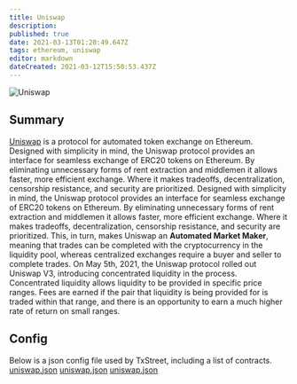 ```yaml
---
title: Uniswap
description:
published: true
date: 2021-03-13T01:20:49.647Z
tags: ethereum, uniswap
editor: markdown
dateCreated: 2021-03-12T15:50:53.437Z
---
```


![Uniswap](https://txstreet.com/static/img/singles/house_logos/uniswap.png)

## Summary

<a href="https://app.uniswap.org" target="_blank">Uniswap</a> is a protocol for automated token exchange on Ethereum. Designed with simplicity in mind, the Uniswap protocol provides an interface for seamless exchange of ERC20 tokens on Ethereum. By eliminating unnecessary forms of rent extraction and middlemen it allows faster, more efficient exchange. Where it makes tradeoffs, decentralization, censorship resistance, and security are prioritized. Designed with simplicity in mind, the Uniswap protocol provides an interface for seamless exchange of ERC20 tokens on Ethereum. By eliminating unnecessary forms of rent extraction and middlemen it allows faster, more efficient exchange. Where it makes tradeoffs, decentralization, censorship resistance, and security are prioritized. This, in turn, makes Uniswap an **Automated Market Maker**, meaning that trades can be completed with the cryptocurrency in the liquidity pool, whereas centralized exchanges require a buyer and seller to complete trades. On May 5th, 2021, the Uniswap protocol rolled out Uniswap V3, introducing concentrated liquidity in the process. Concentrated liquidity allows liquidity to be provided in specific price ranges. Fees are earned if the pair that liquidity is being provided for is traded within that range, and there is an opportunity to earn a much higher rate of return on small ranges.

## Config

Below is a json config file used by TxStreet, including a list of contracts. [uniswap.json](/ethereum/houses/uniswap.json) [uniswap.json](/ethereum/houses/uniswap.json) [uniswap.json](/ethereum/houses/uniswap.json)